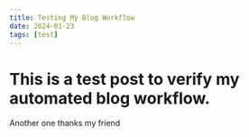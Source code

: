 ```yaml
---
title: Testing My Blog Workflow
date: 2024-01-23
tags: [test]
---
```


# This is a test post to verify my automated blog workflow.

Another one thanks my friend